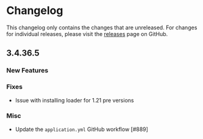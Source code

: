# Changelog

This changelog only contains the changes that are unreleased. For changes for individual releases, please visit the
[releases](https://github.com/ATLauncher/ATLauncher/releases) page on GitHub.

## 3.4.36.5

### New Features

### Fixes
- Issue with installing loader for 1.21 pre versions

### Misc
- Update the `application.yml` GitHub workflow [#889]